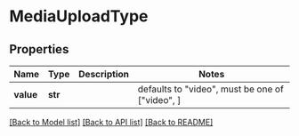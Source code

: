 # MediaUploadType


## Properties
Name | Type | Description | Notes
------------ | ------------- | ------------- | -------------
**value** | **str** |  | defaults to "video",  must be one of ["video", ]

[[Back to Model list]](../README.md#documentation-for-models) [[Back to API list]](../README.md#documentation-for-api-endpoints) [[Back to README]](../README.md)


